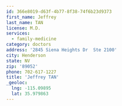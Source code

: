 ```yaml
---
id: 366e8019-d63f-4b77-8f38-74f6b23d9373
first_name: Jeffrey
last_name: TAN
license: M.D.
services:
  - family-medicine
category: doctors
address: '2845 Siena Heights Dr  Ste 2100'
city: Henderson
state: NV
zip: '89052'
phone: 702-617-1227
title: 'Jeffrey TAN'
_geoloc:
  lng: -115.09895
  lat: 35.979863
---
```

